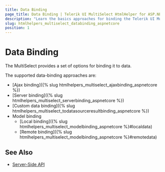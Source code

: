 ```yaml
---
title: Data Binding
page_title: Data Binding | Telerik UI MultiSelect HtmlHelper for ASP.NET Core
description: "Learn the basics approaches for binding the Telerik UI MultiSelect HtmlHelper for ASP.NET Core (MVC 6 or ASP.NET Core MVC)."
slug: htmlhelpers_multiselect_databinding_aspnetcore
position: 1
---
```


# Data Binding

The MultiSelect provides a set of options for binding it to data.

The supported data-binding approaches are:

* [Ajax binding]({% slug htmlhelpers_multiselect_ajaxbinding_aspnetcore %})
* [Server binding]({% slug htmlhelpers_multiselect_serverbinding_aspnetcore %})
* [Custom data binding]({% slug htmlhelpers_multiselect_todatasourceresultbinding_aspnetcore %})
* Model binding
    * [Local binding]({% slug htmlhelpers_multiselect_modelbinding_aspnetcore %}#localdata)
    * [Remote binding]({% slug htmlhelpers_multiselect_modelbinding_aspnetcore %}#remotedata)

## See Also

* [Server-Side API](/api/multiselect)
